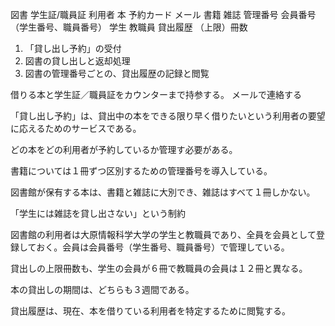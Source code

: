 

<!-- 名詞リスト -->
図書
学生証/職員証
利用者
本
予約カード
メール
書籍
雑誌
管理番号
会員番号（学生番号、職員番号）
学生
教職員
貸出履歴
（上限）冊数



<!-- 動詞リスト -->
1.	「貸し出し予約」の受付 
2.	図書の貸し出しと返却処理 
3.	図書の管理番号ごとの、貸出履歴の記録と閲覧 

借りる本と学生証／職員証をカウンターまで持参する。
メールで連絡する




<!-- 要求 -->
「貸し出し予約」は、貸出中の本をできる限り早く借りたいという利用者の要望に応えるためのサービスである。

どの本をどの利用者が予約しているか管理す必要がある。 

書籍については１冊ずつ区別するための管理番号を導入している。

図書館が保有する本は、書籍と雑誌に大別でき、雑誌はすべて１冊しかない。 

「学生には雑誌を貸し出さない」という制約


図書館の利用者は大原情報科学大学の学生と教職員であり、全員を会員として登録しておく。会員は会員番号（学生番号、職員番号）で管理している。

貸出しの上限冊数も、学生の会員が６冊で教職員の会員は１２冊と異なる。 

本の貸出しの期間は、どちらも３週間である。

貸出履歴は、現在、本を借りている利用者を特定するために閲覧する。 